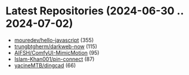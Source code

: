 # Latest Repositories (2024-06-30 .. 2024-07-02)

- [mouredev/hello-javascript](https://github.com/mouredev/hello-javascript) (355)
- [trungbtgherm/darkweb-now](https://github.com/trungbtgherm/darkweb-now) (115)
- [AIFSH/ComfyUI-MimicMotion](https://github.com/AIFSH/ComfyUI-MimicMotion) (95)
- [Islam-Khan001/pin-connect](https://github.com/Islam-Khan001/pin-connect) (87)
- [yacineMTB/dingcad](https://github.com/yacineMTB/dingcad) (66)
